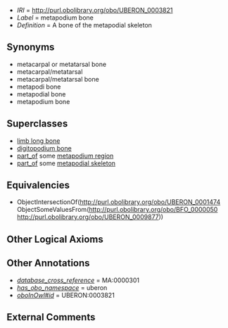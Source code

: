 * *IRI* = http://purl.obolibrary.org/obo/UBERON_0003821
 * *Label* = metapodium bone
 * *Definition* = A bone of the metapodial skeleton

## Synonyms

 * metacarpal or metatarsal bone
 * metacarpal/metatarsal
 * metacarpal/metatarsal bone
 * metapodi bone
 * metapodial bone
 * metapodium bone

## Superclasses

 * [limb long bone](../../UBERON/06/UBERON_0003606.md)
 * [digitopodium bone](../../UBERON/57/UBERON_0012357.md)
 * [part_of](../../BFO/50/BFO_0000050.md) some [metapodium region](../../UBERON/77/UBERON_0009877.md)
 * [part_of](../../BFO/50/BFO_0000050.md) some [metapodial skeleton](../../UBERON/46/UBERON_0010546.md)

## Equivalencies

 * ObjectIntersectionOf(<http://purl.obolibrary.org/obo/UBERON_0001474> ObjectSomeValuesFrom(<http://purl.obolibrary.org/obo/BFO_0000050> <http://purl.obolibrary.org/obo/UBERON_0009877>))

## Other Logical Axioms


## Other Annotations

 * *[database_cross_reference](../../ef/oboInOwl#hasDbXref.md)* = MA:0000301
 * *[has_obo_namespace](../../ce/oboInOwl#hasOBONamespace.md)* = uberon
 * *[oboInOwl#id](../../id/oboInOwl#id.md)* = UBERON:0003821

## External Comments

